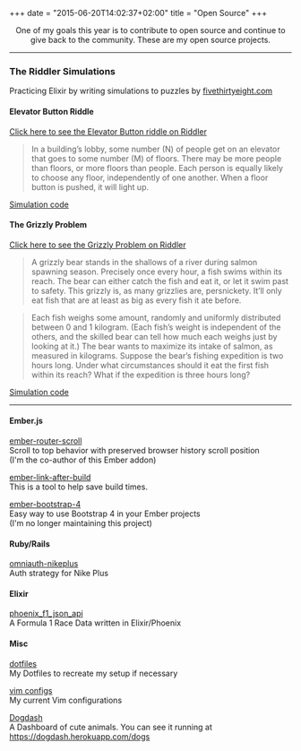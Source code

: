 +++
date = "2015-06-20T14:02:37+02:00"
title = "Open Source"
+++
<center>
One of my goals this year is to contribute to open source and continue to give back to the community.
These are my open source projects.
</center>

***

### The Riddler Simulations
Practicing Elixir by writing simulations to puzzles by [fivethirtyeight.com](https://fivethirtyeight.com/tag/the-riddler/)

#### Elevator Button Riddle
[Click here to see the Elevator Button riddle on Riddler](https://fivethirtyeight.com/features/can-you-solve-this-elevator-button-puzzle/)  

> In a building’s lobby, some number (N) of people get on an elevator that goes to some number (M) of floors. There may be more people than floors, or more floors than people. Each person is equally likely to choose any floor, independently of one another. When a floor button is pushed, it will light up.

[Simulation code](https://github.com/bennycwong/riddler/tree/master/elevator_button)


#### The Grizzly Problem
[Click here to see the Grizzly Problem on Riddler](https://fivethirtyeight.com/features/should-the-grizzly-bear-eat-the-salmon/)  

> A grizzly bear stands in the shallows of a river during salmon spawning season. Precisely once every hour, a fish swims within its reach. The bear can either catch the fish and eat it, or let it swim past to safety. This grizzly is, as many grizzlies are, persnickety. It’ll only eat fish that are at least as big as every fish it ate before.

> Each fish weighs some amount, randomly and uniformly distributed between 0 and 1 kilogram. (Each fish’s weight is independent of the others, and the skilled bear can tell how much each weighs just by looking at it.) The bear wants to maximize its intake of salmon, as measured in kilograms. Suppose the bear’s fishing expedition is two hours long. Under what circumstances should it eat the first fish within its reach? What if the expedition is three hours long?

[Simulation code](https://github.com/bennycwong/riddler/tree/master/grizzly_problem)

***
#### Ember.js

[ember-router-scroll](https://github.com/dollarshaveclub/ember-router-scroll)  
Scroll to top behavior with preserved browser history scroll position  
(I'm the co-author of this Ember addon)

[ember-link-after-build](https://github.com/dollarshaveclub/ember-link-after-build)  
This is a tool to help save build times.

[ember-bootstrap-4](https://github.com/bennycwong/ember-bootstrap-4)  
Easy way to use Bootstrap 4 in your Ember projects  
(I'm no longer maintaining this project)


#### Ruby/Rails
[omniauth-nikeplus](https://github.com/bennycwong/omniauth-nikeplus)  
Auth strategy for Nike Plus

#### Elixir

[phoenix_f1_json_api](https://github.com/bennycwong/phoenix_f1_json_api)  
A Formula 1 Race Data written in Elixir/Phoenix

#### Misc

[dotfiles](https://github.com/bennycwong/dotfiles)  
My Dotfiles to recreate my setup if necessary

[vim configs](https://github.com/bennycwong/.vim)  
My current Vim configurations

[Dogdash](https://github.com/bennycwong/dogdash)  
A Dashboard of cute animals. You can see it running at https://dogdash.herokuapp.com/dogs
